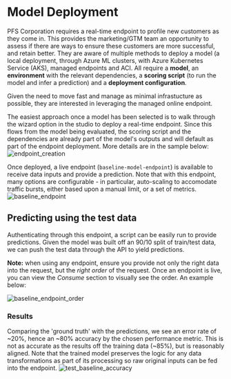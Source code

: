 # Model Deployment
PFS Corporation requires a real-time endpoint to profile new customers as they come in. This provides the
marketing/GTM team an opportunity to assess if there are ways to ensure these customers are more successful,
and retain better. They are aware of multiple methods to deploy a model (a local deployment, through Azure ML
clusters, with Azure Kubernetes Service (AKS), managed endpoints and ACI. All require a **model**, an
**environment** with the relevant dependencies, a **scoring script** (to run the model and infer a prediction)
and a **deployment configuration**. 

Given the need to move fast and manage as minimal infrastucture as possible, they are interested in leveraging
the managed online endpoint.

The easiest approach once a model has been selected is to walk through the wizard option in the studio to
deploy a real-time endpoint. Since this flows from the model being evaluated, the scoring script and the dependencies are already part of
the model's outputs and will default as part of the endpoint deployment. More details are in the sample below:
![endpoint_creation](./gifs/endpoint_creation.gif)

Once deployed, a live endpoint (`baseline-model-endpoint`) is available to receive data inputs and provide a prediction. Note that with
this endpoint, many options are configurable - in particular, auto-scaling to accomodate traffic bursts,
either based upon a manual limit, or a set of metrics.
![baseline_endpoint](./imgs/baseline_endpoint.jpg)

## Predicting using the test data
Authenticating through this endpoint, a script can be easily run to provide predictions. Given the model was
built off an 90/10 split of train/test data, we can push the test data through the API to yield predictions.

**Note:** when using any endpoint, ensure you provide not only the right data into the request, but the *right
order* of the request. Once an endpoint is live, you can view the *Consume* section to visually see the order. An example below: 

![baseline_endpoint_order](./imgs/baseline_endpoint_order.jpg)

### Results
Comparing the 'ground truth' with the predictions, we see an error rate of ~20%, hence an ~80% accuracy by the
chosen performance metric. This is not as accurate as the results off the training data (~85%), but is
reasonably aligned. Note that the trained model preserves the logic for any data transformations as part of
its processing so raw original inputs can be fed into the endpoint.
![test_baseline_accuracy](./gifs/test_baseline_accuracy.gif)

